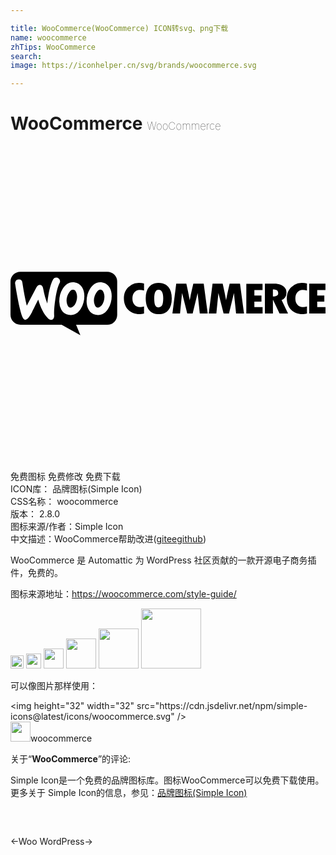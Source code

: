 ```yaml
---

title: WooCommerce(WooCommerce) ICON转svg、png下载
name: woocommerce
zhTips: WooCommerce
search: 
image: https://iconhelper.cn/svg/brands/woocommerce.svg

---
```


# WooCommerce  <small style="font-size: 60%;font-weight: 100">WooCommerce</small>

<div id="svg" class="svg-wrap">
<svg role="img" xmlns="http://www.w3.org/2000/svg" viewBox="0 0 24 24"><title>WooCommerce icon</title><path d="M.754 9.58a.754.754 0 00-.754.758v2.525c0 .42.339.758.758.758h3.135l1.431.799-.326-.799h2.373a.757.757 0 00.758-.758v-2.525a.757.757 0 00-.758-.758H.754zm2.709.445h.03c.065.001.124.023.179.067a.26.26 0 01.103.19.29.29 0 01-.033.16c-.13.239-.236.64-.322 1.199-.083.541-.114.965-.094 1.267a.392.392 0 01-.039.219.213.213 0 01-.176.12c-.086.006-.177-.034-.263-.124-.31-.316-.555-.788-.735-1.416-.216.425-.375.744-.478.957-.196.376-.363.568-.502.578-.09.007-.166-.069-.233-.228-.17-.436-.352-1.277-.548-2.524a.297.297 0 01.054-.222c.047-.064.116-.095.21-.102.169-.013.265.065.288.238.103.695.217 1.284.336 1.766l.727-1.387c.066-.126.15-.192.25-.199.146-.01.237.083.273.28.083.441.188.817.315 1.136.086-.844.233-1.453.44-1.828a.255.255 0 01.218-.147zm1.293.36c.056 0 .116.006.18.02.232.05.411.177.53.386.107.18.161.395.161.654 0 .343-.087.654-.26.94-.2.332-.459.5-.781.5a.88.88 0 01-.18-.022.763.763 0 01-.531-.384 1.287 1.287 0 01-.158-.659c0-.342.085-.655.258-.937.202-.333.462-.498.78-.498zm2.084 0c.056 0 .116.006.18.02.236.05.411.177.53.386.107.18.16.395.16.654 0 .343-.086.654-.259.94-.2.332-.459.5-.781.5a.88.88 0 01-.18-.022.763.763 0 01-.531-.384 1.287 1.287 0 01-.16-.659c0-.342.087-.655.26-.937.202-.333.462-.498.78-.498zm4.437.047c-.305 0-.546.102-.718.304-.173.203-.256.49-.256.856 0 .395.086.697.256.906.17.21.418.316.744.316.315 0 .559-.107.728-.316.17-.21.256-.504.256-.883s-.087-.673-.26-.879c-.176-.202-.424-.304-.75-.304zm-1.466.002a1.13 1.13 0 00-.84.326c-.223.22-.332.499-.332.838 0 .362.108.658.328.88.22.223.505.336.861.336.103 0 .22-.016.346-.052v-.54c-.117.034-.216.051-.303.051a.545.545 0 01-.422-.177c-.106-.12-.16-.278-.16-.48 0-.19.053-.348.156-.468a.498.498 0 01.397-.181c.103 0 .212.015.332.049v-.537a1.394 1.394 0 00-.363-.045zm12.414 0a1.135 1.135 0 00-.84.326c-.223.22-.332.499-.332.838 0 .362.108.658.328.88.22.223.506.336.861.336.103 0 .22-.016.346-.052v-.54c-.116.034-.216.051-.303.051a.545.545 0 01-.422-.177c-.106-.12-.16-.278-.16-.48 0-.19.053-.348.156-.468a.498.498 0 01.397-.181c.103 0 .212.015.332.049v-.537a1.394 1.394 0 00-.363-.045zm-9.598.06l-.29 2.264h.579l.156-1.559.395 1.559h.412l.379-1.555.164 1.555h.603l-.304-2.264h-.791l-.12.508c-.03.13-.06.264-.087.4l-.067.352a29.97 29.97 0 00-.258-1.26h-.771zm2.768 0l-.29 2.264h.579l.156-1.559.396 1.559h.412l.375-1.555.165 1.555h.603l-.305-2.264h-.789l-.119.508c-.03.13-.06.264-.086.4l-.066.352c-.063-.352-.15-.771-.26-1.26h-.771zm3.988 0v2.264h.611v-1.031h.012l.494 1.03h.645l-.489-1.019a.61.61 0 00.37-.552.598.598 0 00-.25-.506c-.167-.123-.394-.186-.68-.186h-.713zm3.377 0v2.264H24v-.483h-.63v-.414h.54v-.468h-.54v-.416h.626v-.483H22.76zm-4.793.004v2.264h1.24v-.483h-.627v-.416h.541v-.468h-.54v-.415h.622v-.482h-1.236zm2.025.432c.146.003.25.025.313.072.063.046.091.12.091.227 0 .156-.135.236-.404.24v-.54zm-15.22.011c-.104 0-.205.069-.301.211a1.078 1.078 0 00-.2.639c0 .096.02.2.06.303.049.13.117.198.196.215.083.016.173-.02.27-.106.123-.11.205-.273.252-.492.016-.077.023-.16.023-.246 0-.097-.02-.2-.06-.303-.05-.13-.116-.198-.196-.215a.246.246 0 00-.045-.006zm2.083 0c-.103 0-.204.069-.3.211a1.078 1.078 0 00-.2.639c0 .096.02.2.06.303.049.13.117.198.196.215.083.016.173-.02.27-.106.123-.11.205-.273.252-.492.013-.077.023-.16.023-.246 0-.097-.02-.2-.06-.303-.05-.13-.116-.198-.196-.215a.246.246 0 00-.045-.006zm4.428.006c.233 0 .354.218.354.66-.004.273-.038.46-.098.553a.293.293 0 01-.262.139.266.266 0 01-.242-.139c-.056-.093-.084-.28-.084-.562 0-.436.11-.65.332-.65Z"/></svg>
</div>
<detail full-name='woocommerce'></detail>

<div class="detail-page">
<p>
<span><span class="badge-success badge">免费图标</span> <span class="badge-success badge">免费修改</span>  <span class="badge-success badge">免费下载</span> </span>
<br/>
<span>
ICON库：
<span class="badge-secondary badge">品牌图标(Simple Icon)</span> 
</span>
<br/>
<span>
CSS名称：
<span class="badge-secondary badge">woocommerce</span> 
</span>

<br/>
<span>
版本：
<span class="badge-secondary badge">2.8.0</span> 
</span>
<br/>
<span>图标来源/作者：<span class="badge-light badge">Simple Icon</span></span> 
<br/>
<span class="zh-detail">中文描述：<span class="badge-primary badge">WooCommerce</span><span class="help-link"><span>帮助改进</span>(<a href="https://gitee.com/liuwave/icon-helper/edit/master/json/brands/woocommerce.json" target="_blank" rel="noopener noreferrer">gitee</a><a href="https://github.com/liuwave/icon-helper/edit/master/json/brands/woocommerce.json" target="_blank" rel="noopener noreferrer">github</a></span>)</span><br/>
</p>
</div><div class="description description alert alert-light"><p>WooCommerce 是 Automattic 为 WordPress 社区贡献的一款开源电子商务插件，免费的。</p><p>图标来源地址：<a href="https://woocommerce.com/style-guide/" target="_blank" rel="noopener noreferrer">https://woocommerce.com/style-guide/</a></p></div>
<div class="alert alert-dark">
<img height="21" width="21" src="https://cdn.jsdelivr.net/npm/simple-icons@latest/icons/woocommerce.svg" />
<img height="24" width="24" src="https://cdn.jsdelivr.net/npm/simple-icons@latest/icons/woocommerce.svg" />
<img height="32" width="32" src="https://cdn.jsdelivr.net/npm/simple-icons@latest/icons/woocommerce.svg" />
<img height="48" width="48" src="https://cdn.jsdelivr.net/npm/simple-icons@latest/icons/woocommerce.svg" />
<img height="64" width="64" src="https://cdn.jsdelivr.net/npm/simple-icons@latest/icons/woocommerce.svg" />
<img height="96" width="96" src="https://cdn.jsdelivr.net/npm/simple-icons@latest/icons/woocommerce.svg" />

</div>
<div>
  <p>可以像图片那样使用：    
  </p>
  <div class="alert alert-primary" style="font-size: 14px">
    &lt;img height="32" width="32" src="https://cdn.jsdelivr.net/npm/simple-icons@latest/icons/woocommerce.svg" /&gt;
    <copy-btn content='<img height="32" width="32" src="https://cdn.jsdelivr.net/npm/simple-icons@latest/icons/woocommerce.svg" />'></copy-btn>
  </div>
  <div class="alert alert-secondary">
    <img height="32" width="32" src="https://cdn.jsdelivr.net/npm/simple-icons@latest/icons/woocommerce.svg" />woocommerce
    <copy-btn content="woocommerce" btn-title="复制图标名称"></copy-btn>
  </div>
</div>
<div class="icon-detail__container">
<p>关于“<b>WooCommerce</b>”的评论:</p>
</div>
<Vssue title="关于“WooCommerce”的评论" />
<div><p>Simple Icon是一个免费的品牌图标库。图标WooCommerce可以免费下载使用。更多关于  Simple Icon的信息，参见：<a target="_blank" href="https://iconhelper.cn/brands.html">品牌图标(Simple Icon)</a>
</p></div>


<div style="padding:2rem 0 " class="page-nav"><p class="inner"><span class="prev">←<router-link to="/icon/woo.html">Woo</router-link></span> <span class="next"><router-link to="/icon/wordpress.html">WordPress</router-link>→</span></p></div>
